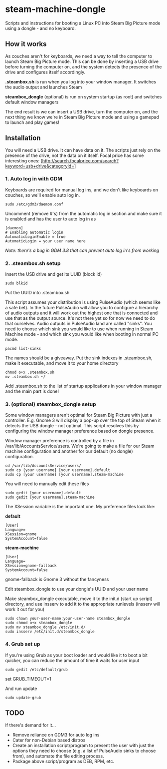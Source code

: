 steam-machine-dongle
=====================

Scripts and instructions for booting a Linux PC into Steam Big Picture mode using a dongle - and no keyboard.

## How it works ##

As couches aren't for keyboards, we need a way to tell the computer to launch Steam Big Picture mode. This can be done by inserting a USB drive before turning the computer on, and the system detects the presence of the drive and configures itself accordingly.

__.steambox.sh__ is run when you log into your window manager. It switches the audio output and launches Steam

__steambox_dongle__ (optional) is run on system startup (as root) and switches default window managers 

The end result is we can insert a USB drive, turn the computer on, and the next thing we know we're in Steam Big Picture mode and using a gamepad to launch and play games!


## Installation ##

You will need a USB drive. It can have data on it. The scripts just rely on the presence of the drive, not the data on it itself. Focal price has some interesting ones: [http://search.focalprice.com/search?keyword=usb+drive&categoryid=]

### 1. Auto log in with GDM ###

Keyboards are required for manual log ins, and we don't like keyboards on couches, so we'll enable auto log in.

	sudo /etc/gdm3/daemon.conf
	
Uncomment (remove #'s) from the automatic log in section and make sure it is enabled and has the user to auto log in as

	[daemon]
	# Enabling automatic login
	AutomaticLoginEnable = true
	AutomaticLogin = your user name here
	
_Note: there's a bug in GDM 3.8 that _can_ prevent auto log in's from working_

### 2. .steambox.sh setup ###

Insert the USB drive and get its UUID (block id)

	sudo blkid
	
Put the UUID into .steambox.sh

This script assumes your distribution is using PulseAudio (which seems like a safe bet). In the future PulseAudio will allow you to configure a hierarchy of audio outputs and it will work out the highest one that is connected and use that as the output source. It's not there yet so for now we need to do that ourselves. Audio outputs in PulseAudio land are called "sinks". You need to choose which sink you would like to use when running in Steam Machine mode - and which sink you would like when booting in normal PC mode.

	pacmd list-sinks

The names should be a giveaway. Put the sink indexes in .steambox.sh, make it executable, and move it to your home directory

	chmod o+x .steambox.sh
	mv .steambox.sh ~/

Add .steambox.sh to the list of startup applications in your window manager and the main part is done!


### 3. (optional) steambox_dongle setup  ###

Some window managers aren't optimal for Steam Big Picture with just a controller. E.g. Gnome 3 will display a pop-up over the top of Steam when it detects the USB dongle - not optimal. This script resolves this by configuring the window manager preference based on dongle presence. 

Window manager preference is controlled by a file in /var/lib/AccountsService/users. We're going to make a file for our Steam machine configuration and another for our default (no dongle) configuration.

	cd /var/lib/AccountsService/users/
	sudo cp [your username] [your username].default
	sudo cp [your username] [your username].steam-machine
	
You will need to manually edit these files

	sudo gedit [your username].default
	sudo gedit [your username].steam-machine

The XSession variable is the important one. My preference files look like:

__default__

	[User]
	Language=
	XSession=gnome
	SystemAccount=false
	
	
__steam-machine__

	[User]
	Language=
	XSession=gnome-fallback
	SystemAccount=false

gnome-fallback is Gnome 3 without the fancyness


Edit steambox_dongle to use your dongle's UUID and your user name

Make steambox_dongle executable, move it to the init.d (start up script) directory, and use insserv to add it to the appropriate runlevels (insserv will work it out for you)

	sudo chown your-user-name:your-user-name steambox_dongle
	sudo chmod o+x steambox_dongle
	sudo mv steambox_dongle /etc/init.d/
	sudo insserv /etc/init.d/steambox_dongle



### 4. Grub set up ###

If you're using Grub as your boot loader and would like it to boot a bit quicker, you can reduce the amount of time it waits for user input

	sudo gedit /etc/default/grub
	
set GRUB_TIMEOUT=1

And run update
	
	sudo update-grub


## TODO ##

If there's demand for it...

* Remove reliance on GDM3 for auto log ins
* Cater for non-Debian based distros
* Create an installation script/program to present the user with just the options they need to choose (e.g. a list of PulseAudio sinks to choose from), and automate the file editing process.
* Package above script/program as DEB, RPM, etc.
